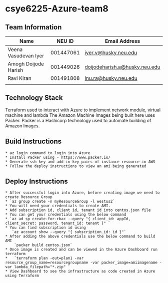 # csye6225-Azure-team8

## Team Information

| Name | NEU ID | Email Address |
| --- | --- | --- |
| Veena Vasudevan Iyer | 001447061 | iyer.v@husky.neu.edu |
| Amogh Doijode Harish| 001449026 | doijodeharish.a@husky.neu.edu |
| Ravi Kiran | 001491808 | lnu.ra@husky.neu.edu |
| | | |

## Technology Stack
Terraform used to interact with Azure to implement network module, virtual machine and lambda
The Amazon Machine Images being built here uses Packer. Packer is a Hashicorp 
technology used to automate building of Amazon Images.

## Build Instructions
    * az login command to login into Azure
    * Install Packer using - https://www.packer.io/
    * Generate ssh key and add in key pairs of instance resource in AWS
    * Follow the deploy instructions to view an ami being generated
    
## Deploy Instructions
    * After successful login into Azure, before creating image we need to create Resource Group
    * `az group create -n myResourceGroup -l westus2`
    * You will need your credentials to create AMI.
    * Add subscription id, client id, tenant id into centos.json file
    * You can get your credentials using the below command
    * `az ad sp create-for-rbac --query "{ client_id: appId, client_secret: password, tenant_id: tenant }" `
    * You can find subscription id using 
       `az account show --query "{ subscription_id: id }"` 
    * After adding the above credentials use the below command to build AMI
        `packer build centos.json`
    * Once image is created and can be viewed in the Azure Dashboard run terraform
    *   `terraform plan -out=plan1 -var resource_group_name=resourcegroupname -var packer_image=amiimagename -var lambda_filepath="*.zip" `
    * View Dashboard to see the infrastructure as code created in Azure using Terraform
